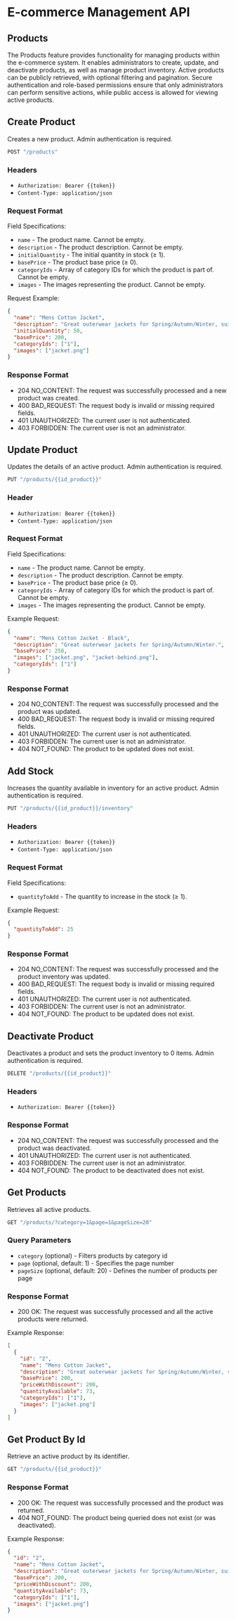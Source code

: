 # E-commerce Management API

## Products

The Products feature provides functionality for managing products within the e-commerce system. It enables administrators to create, update, and deactivate products, as well as manage product inventory. Active products can be publicly retrieved, with optional filtering and pagination. Secure authentication and role-based permissions ensure that only administrators can perform sensitive actions, while public access is allowed for viewing active products.

## Create Product

Creates a new product. Admin authentication is required.

```js
POST "/products"
```

### Headers

- `Authorization: Bearer {{token}}`
- `Content-Type: application/json`

### Request Format

Field Specifications:

- `name` - The product name. Cannot be empty.
- `description` - The product description. Cannot be empty.
- `initialQuantity` - The initial quantity in stock (≥ 1).
- `basePrice` - The product base price (≥ 0).
- `categoryIds` - Array of category IDs for which the product is part of. Cannot be empty.
- `images` - The images representing the product. Cannot be empty.

Request Example:

```json
{
  "name": "Mens Cotton Jacket",
  "description": "Great outerwear jackets for Spring/Autumn/Winter, suitable for many occasions.",
  "initialQuantity": 50,
  "basePrice": 200,
  "categoryIds": ["1"],
  "images": ["jacket.png"]
}
```

### Response Format

- 204 NO_CONTENT: The request was successfully processed and a new product was created.
- 400 BAD_REQUEST: The request body is invalid or missing required fields.
- 401 UNAUTHORIZED: The current user is not authenticated.
- 403 FORBIDDEN: The current user is not an administrator.

## Update Product

Updates the details of an active product. Admin authentication is required.

```js
PUT "/products/{{id_product}}"
```

### Header

- `Authorization: Bearer {{token}}`
- `Content-Type: application/json`

### Request Format

Field Specifications:

- `name` - The product name. Cannot be empty.
- `description` - The product description. Cannot be empty.
- `basePrice` - The product base price (≥ 0).
- `categoryIds` - Array of category IDs for which the product is part of. Cannot be empty.
- `images` - The images representing the product. Cannot be empty.

Example Request:

```json
{
  "name": "Mens Cotton Jacket - Black",
  "description": "Great outerwear jackets for Spring/Autumn/Winter.",
  "basePrice": 250,
  "images": ["jacket.png", "jacket-behind.png"],
  "categoryIds": ["1"]
}
```

### Response Format

- 204 NO_CONTENT: The request was successfully processed and the product was updated.
- 400 BAD_REQUEST: The request body is invalid or missing required fields.
- 401 UNAUTHORIZED: The current user is not authenticated.
- 403 FORBIDDEN: The current user is not an administrator.
- 404 NOT_FOUND: The product to be updated does not exist.

## Add Stock

Increases the quantity available in inventory for an active product. Admin authentication is required.

```js
PUT "/products/{{id_product}}/inventory"
```

### Headers

- `Authorization: Bearer {{token}}`
- `Content-Type: application/json`

### Request Format

Field Specifications:

- `quantityToAdd` - The quantity to increase in the stock (≥ 1).

Example Request:

```json
{
  "quantityToAdd": 25
}
```

### Response Format

- 204 NO_CONTENT: The request was successfully processed and the product inventory was updated.
- 400 BAD_REQUEST: The request body is invalid or missing required fields.
- 401 UNAUTHORIZED: The current user is not authenticated.
- 403 FORBIDDEN: The current user is not an administrator.
- 404 NOT_FOUND: The product to be updated does not exist.

## Deactivate Product

Deactivates a product and sets the product inventory to 0 items. Admin authentication is required.

```js
DELETE "/products/{{id_product}}"
```

### Headers

- `Authorization: Bearer {{token}}`

### Response Format

- 204 NO_CONTENT: The request was successfully processed and the product was deactivated.
- 401 UNAUTHORIZED: The current user is not authenticated.
- 403 FORBIDDEN: The current user is not an administrator.
- 404 NOT_FOUND: The product to be deactivated does not exist.

## Get Products

Retrieves all active products.

```js
GET "/products/?category=1&page=1&pageSize=20"
```

### Query Parameters

- `category` (optional) - Filters products by category id
- `page` (optional, default: 1) - Specifies the page number
- `pageSize` (optional, default: 20) - Defines the number of products per page

### Response Format

- 200 OK: The request was successfully processed and all the active products were returned.

Example Response:

```json
[
  {
    "id": "2",
    "name": "Mens Cotton Jacket",
    "description": "Great outerwear jackets for Spring/Autumn/Winter, suitable for many occasions.",
    "basePrice": 200,
    "priceWithDiscount": 200,
    "quantityAvailable": 73,
    "categoryIds": ["1"],
    "images": ["jacket.png"]
  }
]
```

## Get Product By Id

Retrieve an active product by its identifier.

```js
GET "/products/{{id_product}}"
```

### Response Format

- 200 OK: The request was successfully processed and the product was returned.
- 404 NOT_FOUND: The product being queried does not exist (or was deactivated).

Example Response:

```json
{
  "id": "2",
  "name": "Mens Cotton Jacket",
  "description": "Great outerwear jackets for Spring/Autumn/Winter, suitable for many occasions.",
  "basePrice": 200,
  "priceWithDiscount": 200,
  "quantityAvailable": 73,
  "categoryIds": ["1"],
  "images": ["jacket.png"]
}
```

